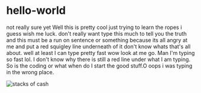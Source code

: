 # hello-world
not really sure yet
Well this is pretty cool just trying to learn the ropes i guess wish me luck. don't really want type this much to tell you the truth and this must be a run on sentence or something because its all angry at me and put a red squigley line underneath of it don't know whats that's all about. well at least I can type pretty fast wow look at me go. Man I'm typing so fast lol. I don't know why there is still a red line under what I am typing.
So is the coding or what when do I start the good stuff.O oops i was typing in the wrong place.


![stacks of cash](https://cloud.githubusercontent.com/assets/18448215/14504637/760de016-016a-11e6-860d-f312a9ca50cd.jpg)
